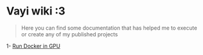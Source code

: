# Vayi wiki :3
> Here you can find some documentation that has helped me to execute or create any of my published projects

1-  [Run Docker in GPU](http://https://github.com/Vayioleta/Wiki/blob/main/Run%20Docker%20in%20GPU.md "Run Docker in GPU")
